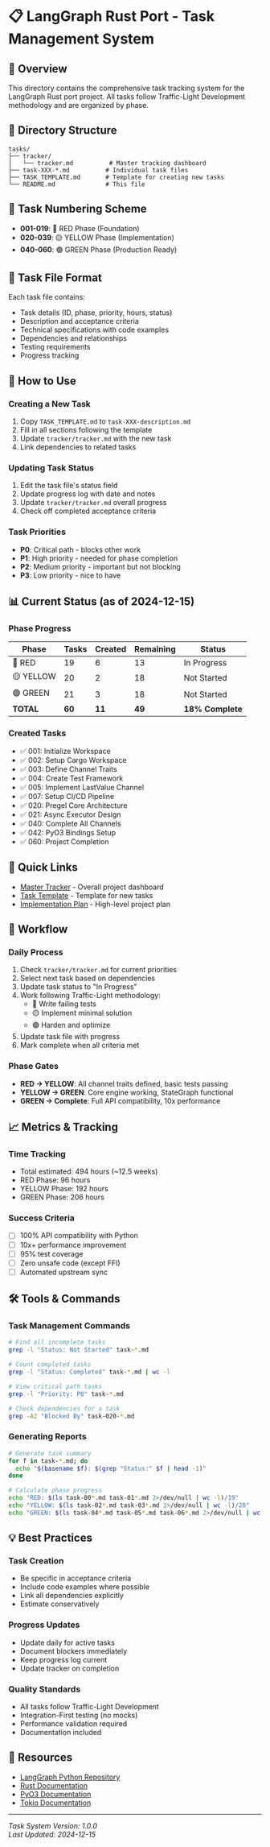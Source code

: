 # 📋 LangGraph Rust Port - Task Management System

## 🎯 Overview
This directory contains the comprehensive task tracking system for the LangGraph Rust port project. All tasks follow Traffic-Light Development methodology and are organized by phase.

## 📁 Directory Structure
```
tasks/
├── tracker/
│   └── tracker.md          # Master tracking dashboard
├── task-XXX-*.md          # Individual task files
├── TASK_TEMPLATE.md       # Template for creating new tasks
└── README.md              # This file
```

## 🚦 Task Numbering Scheme
- **001-019**: 🔴 RED Phase (Foundation)
- **020-039**: 🟡 YELLOW Phase (Implementation)
- **040-060**: 🟢 GREEN Phase (Production Ready)

## 📝 Task File Format
Each task file contains:
- Task details (ID, phase, priority, hours, status)
- Description and acceptance criteria
- Technical specifications with code examples
- Dependencies and relationships
- Testing requirements
- Progress tracking

## 🔧 How to Use

### Creating a New Task
1. Copy `TASK_TEMPLATE.md` to `task-XXX-description.md`
2. Fill in all sections following the template
3. Update `tracker/tracker.md` with the new task
4. Link dependencies to related tasks

### Updating Task Status
1. Edit the task file's status field
2. Update progress log with date and notes
3. Update `tracker/tracker.md` overall progress
4. Check off completed acceptance criteria

### Task Priorities
- **P0**: Critical path - blocks other work
- **P1**: High priority - needed for phase completion
- **P2**: Medium priority - important but not blocking
- **P3**: Low priority - nice to have

## 📊 Current Status (as of 2024-12-15)

### Phase Progress
| Phase | Tasks | Created | Remaining | Status |
|-------|-------|---------|-----------|--------|
| 🔴 RED | 19 | 6 | 13 | In Progress |
| 🟡 YELLOW | 20 | 2 | 18 | Not Started |
| 🟢 GREEN | 21 | 3 | 18 | Not Started |
| **TOTAL** | **60** | **11** | **49** | **18% Complete** |

### Created Tasks
- ✅ 001: Initialize Workspace
- ✅ 002: Setup Cargo Workspace
- ✅ 003: Define Channel Traits
- ✅ 004: Create Test Framework
- ✅ 005: Implement LastValue Channel
- ✅ 007: Setup CI/CD Pipeline
- ✅ 020: Pregel Core Architecture
- ✅ 021: Async Executor Design
- ✅ 040: Complete All Channels
- ✅ 042: PyO3 Bindings Setup
- ✅ 060: Project Completion

## 🚀 Quick Links
- [Master Tracker](tracker/tracker.md) - Overall project dashboard
- [Task Template](TASK_TEMPLATE.md) - Template for new tasks
- [Implementation Plan](/IMPLEMENTATION_PLAN.md) - High-level project plan

## 🔄 Workflow

### Daily Process
1. Check `tracker/tracker.md` for current priorities
2. Select next task based on dependencies
3. Update task status to "In Progress"
4. Work following Traffic-Light methodology:
   - 🔴 Write failing tests
   - 🟡 Implement minimal solution
   - 🟢 Harden and optimize
5. Update task file with progress
6. Mark complete when all criteria met

### Phase Gates
- **RED → YELLOW**: All channel traits defined, basic tests passing
- **YELLOW → GREEN**: Core engine working, StateGraph functional
- **GREEN → Complete**: Full API compatibility, 10x performance

## 📈 Metrics & Tracking

### Time Tracking
- Total estimated: 494 hours (~12.5 weeks)
- RED Phase: 96 hours
- YELLOW Phase: 192 hours
- GREEN Phase: 206 hours

### Success Criteria
- [ ] 100% API compatibility with Python
- [ ] 10x+ performance improvement
- [ ] 95% test coverage
- [ ] Zero unsafe code (except FFI)
- [ ] Automated upstream sync

## 🛠️ Tools & Commands

### Task Management Commands
```bash
# Find all incomplete tasks
grep -l "Status: Not Started" task-*.md

# Count completed tasks
grep -l "Status: Completed" task-*.md | wc -l

# View critical path tasks
grep -l "Priority: P0" task-*.md

# Check dependencies for a task
grep -A2 "Blocked By" task-020-*.md
```

### Generating Reports
```bash
# Generate task summary
for f in task-*.md; do
  echo "$(basename $f): $(grep "Status:" $f | head -1)"
done

# Calculate phase progress
echo "RED: $(ls task-00*.md task-01*.md 2>/dev/null | wc -l)/19"
echo "YELLOW: $(ls task-02*.md task-03*.md 2>/dev/null | wc -l)/20"
echo "GREEN: $(ls task-04*.md task-05*.md task-06*.md 2>/dev/null | wc -l)/21"
```

## 💡 Best Practices

### Task Creation
- Be specific in acceptance criteria
- Include code examples where possible
- Link all dependencies explicitly
- Estimate conservatively

### Progress Updates
- Update daily for active tasks
- Document blockers immediately
- Keep progress log current
- Update tracker on completion

### Quality Standards
- All tasks follow Traffic-Light Development
- Integration-First testing (no mocks)
- Performance validation required
- Documentation included

## 🔗 Resources
- [LangGraph Python Repository](https://github.com/langchain-ai/langgraph)
- [Rust Documentation](https://doc.rust-lang.org/)
- [PyO3 Documentation](https://pyo3.rs/)
- [Tokio Documentation](https://tokio.rs/)

---

*Task System Version: 1.0.0*  
*Last Updated: 2024-12-15*